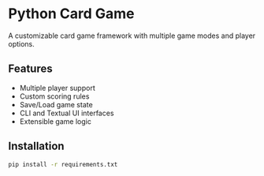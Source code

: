 # Python Card Game

A customizable card game framework with multiple game modes and player options.

## Features
- Multiple player support
- Custom scoring rules
- Save/Load game state
- CLI and Textual UI interfaces
- Extensible game logic

## Installation
```bash
pip install -r requirements.txt